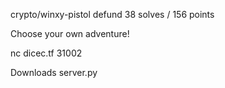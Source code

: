 crypto/winxy-pistol
defund
38 solves / 156 points

Choose your own adventure!

nc dicec.tf 31002

Downloads
server.py
